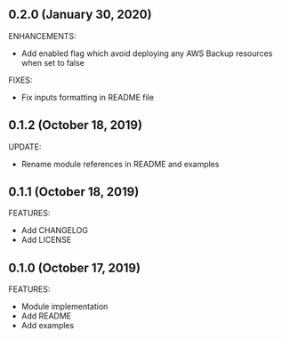 ## 0.2.0 (January 30, 2020)

ENHANCEMENTS: 

  * Add enabled flag which avoid deploying any AWS Backup resources when set to false
  
FIXES: 
  * Fix inputs formatting in README file

  
## 0.1.2 (October 18, 2019)

UPDATE:

  * Rename module references in README and examples

## 0.1.1 (October 18, 2019)

FEATURES:

  * Add CHANGELOG
  * Add LICENSE

## 0.1.0 (October 17, 2019)

FEATURES:

  * Module implementation
  * Add README
  * Add examples
